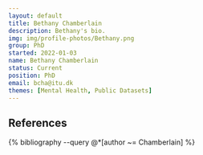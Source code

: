 ```yaml
---
layout: default
title: Bethany Chamberlain
description: Bethany's bio.
img: img/profile-photos/Bethany.png
group: PhD
started: 2022-01-03
name: Bethany Chamberlain
status: Current
position: PhD
email: bcha@itu.dk
themes: [Mental Health, Public Datasets]
---
```


References
----------
<div class="publications">
  {% bibliography --query @*[author ~= Chamberlain] %}
</div>
